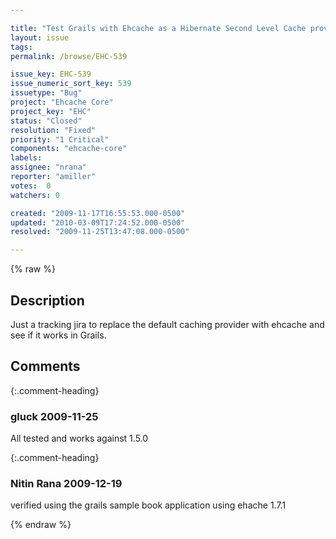 ```yaml
---

title: "Test Grails with Ehcache as a Hibernate Second Level Cache provider"
layout: issue
tags: 
permalink: /browse/EHC-539

issue_key: EHC-539
issue_numeric_sort_key: 539
issuetype: "Bug"
project: "Ehcache Core"
project_key: "EHC"
status: "Closed"
resolution: "Fixed"
priority: "1 Critical"
components: "ehcache-core"
labels: 
assignee: "nrana"
reporter: "amiller"
votes:  0
watchers: 0

created: "2009-11-17T16:55:53.000-0500"
updated: "2010-03-09T17:24:52.000-0500"
resolved: "2009-11-25T13:47:08.000-0500"

---
```




{% raw %}



## Description

<div markdown="1" class="description">

Just a tracking jira to replace the default caching provider with ehcache and see if it works in Grails.

</div>

## Comments


{:.comment-heading}
### **gluck** <span class="date">2009-11-25</span>

<div markdown="1" class="comment">

All tested and works against 1.5.0

</div>


{:.comment-heading}
### **Nitin Rana** <span class="date">2009-12-19</span>

<div markdown="1" class="comment">

verified using the grails sample book application using ehache 1.7.1

</div>



{% endraw %}
